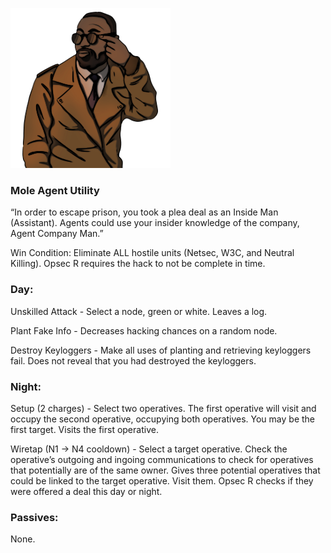 ![agentcompanyman.png](Images/agentcompanyman.png)

### **Mole Agent Utility**

“In order to escape prison, you took a plea deal as an Inside Man (Assistant). Agents could use your insider knowledge of the company, Agent Company Man.”

Win Condition: Eliminate ALL hostile units (Netsec, W3C, and Neutral Killing). Opsec R requires the hack to not be complete in time.

### **Day:**

Unskilled Attack - Select a node, green or white. Leaves a log.

Plant Fake Info - Decreases hacking chances on a random node.

Destroy Keyloggers - Make all uses of planting and retrieving keyloggers fail. Does not reveal that you had destroyed the keyloggers.

### **Night:**

Setup (2 charges) - Select two operatives. The first operative will visit and occupy the second operative, occupying both operatives. You may be the first target. Visits the first operative.

Wiretap (N1 -> N4 cooldown) - Select a target operative. Check the operative’s outgoing and ingoing communications to check for operatives that potentially are of the same owner. Gives three potential operatives that could be linked to the target operative. Visit them. Opsec R checks if they were offered a deal this day or night.

### **Passives:**

None.